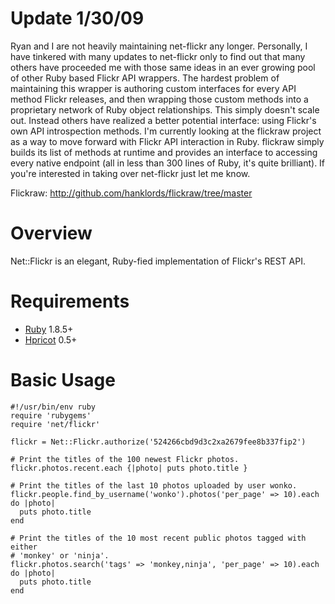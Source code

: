 # Update 1/30/09 #

Ryan and I are not heavily maintaining net-flickr any longer.  Personally, I have tinkered with many updates to net-flickr only to find out that many others have proceeded me with those same ideas in an ever growing pool of other Ruby based Flickr API wrappers.  The hardest problem of maintaining this wrapper is authoring custom interfaces for every API method Flickr releases, and then wrapping those custom methods into a proprietary network of Ruby object relationships.  This simply doesn't scale out.  Instead others have realized a better potential interface: using Flickr's own API introspection methods.  I'm currently looking at the flickraw project as a way to move forward with Flickr API interaction in Ruby.  flickraw simply builds its list of methods at runtime and provides an interface to accessing every native endpoint (all in less than 300 lines of Ruby, it's quite brilliant).  If you're interested in taking over net-flickr just let me know.

Flickraw:
http://github.com/hanklords/flickraw/tree/master

# Overview #

Net::Flickr is an elegant, Ruby-fied implementation of Flickr's REST API.

# Requirements #

  * [Ruby](http://www.ruby-lang.org/) 1.8.5+
  * [Hpricot](http://code.whytheluckystiff.net/hpricot/) 0.5+

# Basic Usage #

```
#!/usr/bin/env ruby
require 'rubygems'
require 'net/flickr'

flickr = Net::Flickr.authorize('524266cbd9d3c2xa2679fee8b337fip2')

# Print the titles of the 100 newest Flickr photos.
flickr.photos.recent.each {|photo| puts photo.title }

# Print the titles of the last 10 photos uploaded by user wonko.
flickr.people.find_by_username('wonko').photos('per_page' => 10).each do |photo|
  puts photo.title
end

# Print the titles of the 10 most recent public photos tagged with either
# 'monkey' or 'ninja'.
flickr.photos.search('tags' => 'monkey,ninja', 'per_page' => 10).each do |photo|
  puts photo.title
end
```